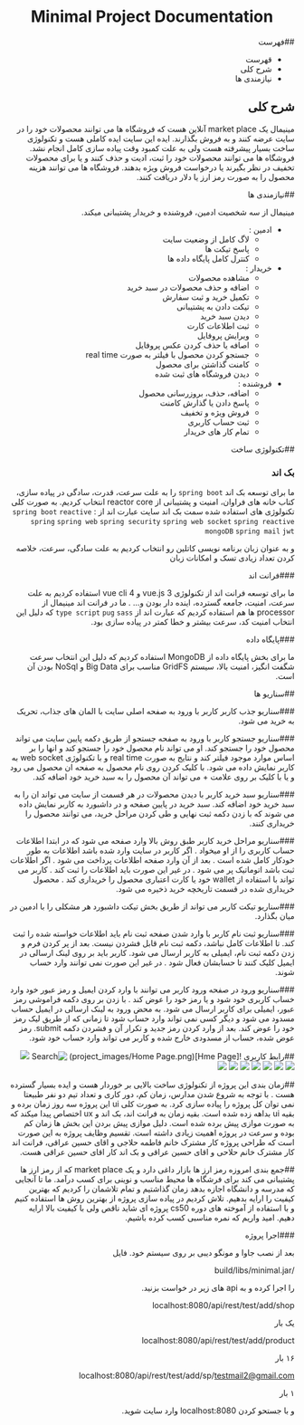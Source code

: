 <span style="text-align: center">

#  Minimal Project Documentation 

</span>

<div dir="rtl">

##فهرست

- قهرست
- شرح کلی
- نیازمندی ها

## شرح کلی

مینیمال یک market place آنلاین هست که فروشگاه ها می توانند محصولات خود را در سایت عرضه کنند و به فروش بگذارند. ایده این سایت ایده کاملی هست و تکنولوژی ساخت بسیار پیشرفته هست ولی به علت کمبود وقت پیاده سازی کامل انجام نشد. فروشگاه ها می توانند محصولات خود را ثبت، ادیت و حذف کنند و یا برای محصولات تخفیف در نظر بگیرند یا درخواست فروش ویژه بدهند. فروشگاه ها می توانند هزینه محصول را به صورت رمز ارز یا دلار دریافت کنند.

##نیازمندی ها

مینیمال از سه شخصیت ادمین، فروشنده و خریدار پشتیبانی میکند.

- ادمین :
  - لاگ کامل از وضعیت سایت
  - پاسخ تیکت ها
  - کنترل کامل پایگاه داده ها
- خریدار :
  - مشاهده محصولات 
  - اضافه و حذف محصولات در سبد خرید
  - تکمیل خرید و ثبت سفارش
  - تیکت دادن به پشتیبانی
  - دیدن سبد خرید
  - ثبت اطلاعات کارت
  - ویرایش پروفایل
  - اصافه یا حذف کردن عکس پروفایل
  - جستجو کردن محصول با فیلتر به صورت real time
  - کامنت گذاشتن برای محصول
  - دیدن فروشگاه های ثبت شده
- فروشنده :
  - اضافه، حذف، بروزرسانی محصول
  - پاسخ دادن یا گذارش کامنت
  - فروش ویژه و تخفیف
  - ثبت حساب کاربری
  - تمام کار های خریدار

##تکنولوژی ساخت

### بک اند

ما برای توسعه بک اند `spring boot` را به علت سرعت، قدرت، سادگی در پیاده سازی، کتاب خانه های فراوان، امنیت و پشتیبانی از reactor core انتخاب کردیم. به صورت کلی تکنولوژی های استفاده شده سمت بک اند سایت عبارت اند از :
`spring boot` `reactive spring` `spring web` `spring security` `spring web socket` `spring reactive mongoDB` 
`spring mail` `jwt`

و به عنوان زبان برنامه نویسی کاتلین رو انتخاب کردیم به علت سادگی، سرعت، خلاصه کردن تعداد زیادی تسک و امکانات زبان

###فرانت اند

ما برای توسعه فرانت اند از تکنولوژی vue.js 3 و vue cli 4 استفاده کردیم به علت سرعت، امنیت، جامعه گسترده، اینده دار بودن و... .
 ما در فرانت اند مینیمال از processor ها هم استفاده کردیم که عبارت اند از `type script` `pug` `sass` که دلیل این انتخاب امنیت کد، سرعت بیشتر و خطا کمتر در پیاده سازی بود.

###پایگاه داده

ما برای بخش پایگاه داده از MongoDB استفاده کردیم که دلیل این انتخاب سرعت شگفت انگیز، امنیت بالا، سیستم GridFS مناسب برای Big Data و NoSql بودن آن است.

##سناریو ها

###سناریو جذب کاربر
کاربر با ورود به صفحه اصلی سایت با المان های جذاب، تحریک به خرید می شود.

###سناریو جستجو
کاربر با ورود به صفحه جستجو از طریق دکمه پایین سایت می تواند محصول خود را جستجو کند. او می تواند نام محصول خود را جستجو کند و انها را بر اساس موارد موجود فیلتر کند و نتایج به صورت real time و با تکنولوژی web socket به کاربر نمایش داده می شود. با کلیک کردن روی نام محصول به صفحه ان محصول می رود و یا با کلیک بر روی علامت + می تواند آن محصول را به سبد خرید خود اضافه کند.

###سناریو سبد خرید
کاربر با دیدن محصولات در هر قسمت از سایت می تواند ان را به سبد خرید خود اضافه کند. سبد خرید در پایین صفحه و در داشبورد به کاربر نمایش داده می شوند که با زدن دکمه ثبت نهایی و طی کردن مراحل خرید، می توانند محصول را خریداری کنند.

###سناریو مراحل خرید
کاربر طبق روش بالا وارد صفحه می شود که در ابتدا اطلاعات حساب کاربری را از او میخواد . اگر کاربر در سایت وارد شده باشد اطلاعات به طور خودکار کامل شده است . بعد از آن وارد صفحه اطلاعات پرداخت می شود . اگر اطلاعات ثبت باشد اتوماتیک پر می شود . در غیر این صورت باید اطلاعات را ثبت کند . کاربر می تواند با استفاده از wallet خود یا کارت اعتباری محصول را خریداری کند . محصول خریداری شده در قسمت تاریخچه خرید ذخیره می شود.

###سناریو تیکت
کاربر می تواند از طریق بخش تیکت داشبورد هر مشکلی را با ادمین در میان بگذارد.

###سناریو ثبت نام
کاربر با وارد شدن صفحه ثبت نام باید اطلاعات خواسته شده را ثبت کند. تا اطلاعات کامل نباشد، دکمه ثبت نام قابل فشردن نیست. بعد از پر کردن فرم و زدن دکمه ثبت نام، ایمیلی به کاربر ارسال می شود. کاربر باید بر روی لینک ارسالی در ایمیل کلیک کنند تا حسابشان فعال شود . در غیر این صورت نمی توانند وارد حساب شوند.

###سناریو ورود
در صفحه ورود کاربر می توانند با وارد کردن ایمیل و رمز عبور خود وارد خساب کاربری خود شود و یا رمز خود را عوض کند . با زدن بر روی دکمه فراموشی رمز عبور، ایمیلی برای کاربر ارسال می شود. به محض ورود به لینک ارسالی در ایمیل حساب مسدود می شود و دیگر کسی نمی تواند وارد حساب شود تا زمانی که از طریق لیک رمز خود را عوض کند. بعد از وارد کردن رمز جدید و تکرار آن و فشردن دکمه submit. رمز عوض شده، حساب از مسدودی خارج شده و کاربر می تواند وارد حساب خود شود.

##رابط کاربری
![Hme Page](project_images/Home Page.png)
![Search](project_images/Search.png)
![](project_images/1.png)
![](project_images/2.png)
![](project_images/3.png)
![](project_images/4.png)
![](project_images/5.png)
![](project_images/6.png)
![](project_images/7.png)
![](project_images/8.png)

##زمان بندی
این پروژه از تکنولوژی ساخت بالایی بر خوردار هست و ایده بسیار گسترده هست . با توجه به شروع شدن مدارس، زمان کم، دور کاری و تعداد تیم دو نفر طبیعتا نمی توان کل پروژه را پیاده سازی کرد. به صورت کلی ui این پروژه سه روز زمان برده و بقیه ui بداهه زده شده است. بقیه زمان به فرانت اند، بک اند و ux اختصاص پیدا میکند که به صورت موازی پیش برده شده است. دلیل موازی پیش بردن این بخش ها زمان کم بوده و سرعت در پروژه اهمیت زیادی داشته است. تقسیم وظایف پروژه به این صورت است که طراحی پروژه کار مشترک خانم فاطمه حلاجی و اقای حسین عراقی، فرانت اند کار مشترک خانم حلاحی و اقای حسین عراقی و بک اند کار اقای حسین عراقی هست.

##جمع بندی
امروزه رمز ارز ها بازار داغی دارد و یک market place که از رمز ارز ها پشتیبانی می کند برای فرشگاه ها محیط مناسب و نوینی برای کسب درآمد. ما تا آنجایی که مدرسه و دانشگاه اجازه بدهد زمان گذاشتیم و تمام تلاشمان را کردیم که بهترین کیفیت را ارایه بدهیم. تلاش کردیم در پیاده سازی پروژه از بهترین روش ها استفاده کنیم و با استفاده از آموخته های دوره cs50 پروژه ای شاید ناقص ولی با کیفیت بالا ارایه دهیم. امید واریم که نمره مناسبی کسب کرده باشیم.

###اجرا پروژه

بعد از نصب جاوا و مونگو دیبی بر روی سیستم خود. فایل

/build/libs/minimal.jar 

را اجرا کرده و به api های زیر در خواست بزنید.

localhost:8080/api/rest/test/add/shop

یک بار

localhost:8080/api/rest/test/add/product

۱۶ بار

localhost:8080/api/rest/test/add/sp/testmail2@gmail.com

۱ بار

و با جستحو کردن localhost:8080 وارد سایت شوید.

</div>